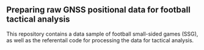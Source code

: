 Preparing raw GNSS positional data for football tactical analysis
---------------------------------------------------------
This repository contains a data sample of football small-sided games (SSG), as well as the referentail code for processing the data for tactical analysis.
